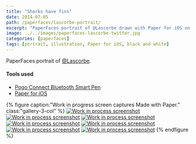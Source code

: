```yaml
---
title: "Sharks have fins"
date: 2014-07-05
path: /paperfaces/lascorbe-portrait/
excerpt: "PaperFaces portrait of @Lascorbe drawn with Paper for iOS on an iPad."
image: ../../images/paperfaces-lascorbe-twitter.jpg
categories: [paperfaces]
tags: [portrait, illustration, Paper for iOS, black and white]
---
```


PaperFaces portrait of [@Lascorbe](https://twitter.com/Lascorbe).

#### Tools used

- [Pogo Connect Bluetooth Smart Pen](https://www.amazon.com/gp/product/B009K448L4/ref=as_li_ss_tl?ie=UTF8&camp=1789&creative=390957&creativeASIN=B009K448L4&linkCode=as2&tag=mademist-20)
- [Paper for iOS](https://paper.bywetransfer.com/)

{% figure caption:"Work in progress screen captures Made with Paper." class:"gallery-3-col" %}
[![Work in process screenshot](../../images/paperfaces-lascorbe-process-1-600.jpg)](../../images/paperfaces-lascorbe-process-1-lg.jpg) [![Work in process screenshot](../../images/paperfaces-lascorbe-process-2-600.jpg)](../../images/paperfaces-lascorbe-process-2-lg.jpg) [![Work in process screenshot](../../images/paperfaces-lascorbe-process-3-600.jpg)](../../images/paperfaces-lascorbe-process-3-lg.jpg) [![Work in process screenshot](../../images/paperfaces-lascorbe-process-4-600.jpg)](../../images/paperfaces-lascorbe-process-4-lg.jpg) [![Work in process screenshot](../../images/paperfaces-lascorbe-process-5-600.jpg)](../../images/paperfaces-lascorbe-process-5-lg.jpg) [![Work in process screenshot](../../images/paperfaces-lascorbe-process-6-600.jpg)](../../images/paperfaces-lascorbe-process-6-lg.jpg) [![Work in process screenshot](../../images/paperfaces-juan-d-process-4-600.jpg)](../../images/paperfaces-juan-d-process-4-lg.jpg)
{% endfigure %}
